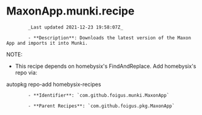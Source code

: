 # MaxonApp.munki.recipe

            _Last updated 2021-12-23 19:58:07Z_

            - **Description**: Downloads the latest version of the Maxon App and imports it into Munki.

NOTE:
- This recipe depends on homebysix's FindAndReplace.  Add homebysix's repo via:

autopkg repo-add homebysix-recipes

            - **Identifier**: `com.github.foigus.munki.MaxonApp`

            - **Parent Recipes**: `com.github.foigus.pkg.MaxonApp`